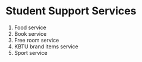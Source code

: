 # Student Support Services
1) Food service
2) Book service
3) Free room service
4) KBTU brand items service
5) Sport service
